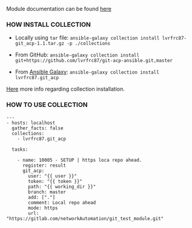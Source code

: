 Module documentation can be found [here](https://github.com/lvrfrc87/git-acp-ansible/blob/master/README.md)

### HOW INSTALL COLLECTION

- Locally using `tar` file: `ansible-galaxy collection install lvrfrc87-git_acp-1.1.tar.gz -p ./collections`

- From GitHub: `ansible-galaxy collection install git+https://github.com/lvrfrc87/git-acp-ansible.git,master`

- From [Ansible Galaxy](https://galaxy.ansible.com/): `ansible-galaxy collection install lvrfrc87.git_acp`

[Here](https://docs.ansible.com/ansible/latest/galaxy/user_guide.html#installing-a-collection-from-galaxy) more info regarding collection installation.

### HOW TO USE COLLECTION

```
---
- hosts: localhost
  gather_facts: false
  collections:
    - lvrfrc87.git_acp

  tasks:

    - name: 10005 - SETUP | https loca repo ahead.
      register: result
      git_acp:
        user: "{{ user }}"
        token: "{{ token }}"
        path: "{{ working_dir }}"
        branch: master
        add: ["."]
        comment: Local repo ahead
        mode: https
        url: "https://gitlab.com/networkAutomation/git_test_module.git"
```
